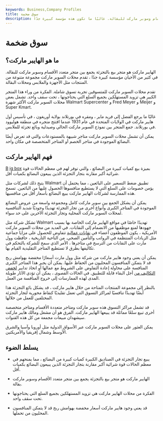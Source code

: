 ```yaml
---
keywords: Business,Company Profiles
title: سوق ضخمة
description: الهايبر ماركت هو متجر بيع بالتجزئة يجمع بين متجر متعدد الأقسام وسوبر ماركت للبقالة. غالبًا ما تكون هذه مؤسسة كبيرة جدًا.
---
```


# سوق ضخمة
## ما هو الهايبر ماركت؟

الهايبر ماركت هو متجر بيع بالتجزئة يجمع بين متجر متعدد الأقسام وسوبر ماركت للبقالة. في كثير من الأحيان مؤسسة كبيرة جدًا ، تقدم محلات السوبر ماركت مجموعة متنوعة من المنتجات مثل الأجهزة والملابس ومحلات البقالة.

تقدم محلات السوبر ماركت للمتسوقين تجربة تسوق شاملة. الفكرة من وراء هذا المتجر الكبير هي تزويد المستهلكين بجميع السلع التي يحتاجونها ، تحت سقف واحد. تشمل بعض محلات السوبر ماركت الأكثر شهرة Walmart Supercenter و Fred Meyer و Meijer و Super Kmart.

غالبًا ما يرجع الفضل إلى فريد ماير ، ومقره في بورتلاند بولاية أوريغون ، في تأسيس أول هايبر ماركت في الولايات المتحدة في عام 1931 عندما افتتح متجره في منطقة هوليوود في بورتلاند. جمع المتجر بين نموذج السوبر ماركت الحالي وصيدلية وبائع تجزئة للملابس.

يمكن أن تشمل محلات السوبر ماركت متاجر شبيهة بالمستودعات والتي قد تعرض أيضًا البضائع الموجودة في متاجر الخصم أو المتاجر المتخصصة في مكان واحد.

## فهم الهايبر ماركت

[B](/big_box_retailer) [ig box](/big_box_retailer) بميزة بيع كميات كبيرة من البضائع ، والتي توفر لهم في معظم الحالات قوة شرائية أكبر مقارنة بتجار التجزئة الذين يبيعون البضائع بكميات أقل.

يتيح ذلك لشركات مثل Walmart تطبيق ضغط التسعير على البائعين ، مما يحتمل أن يؤمن خصومات على السلع التي لا يستطيع منافسوها الحصول عليها من البائعين. تسمح هذه الممارسة لشركات الهايبر ماركت ببيع البضائع بأسعار أقل من منافسيها.

يمكن أن يشكل الجمع بين سوبر ماركت كامل ومجموعة واسعة من عروض البضائع الموجودة في المتاجر الكبرى وأنواع أخرى من تجار التجزئة تهديدًا وجوديًا شديد التنافسية لمحلات السوبر ماركت المحلية وتجار التجزئة الآخرين على حد سواء.

تشكل شركة مثل Walmart تهديدًا خاصًا في مواقع الهايبر ماركت الخاصة بها بسبب جهودها لمنع موظفيها من الانضمام إلى النقابات. في العديد من محلات السوبر ماركت الأمريكية ، يكون الموظفون أعضاء في [نقابات عمالية](/labor-union) تتفاوض للحصول على مزايا جماعية مثل الزيادات المنتظمة في الرواتب والتأمين الصحي. من الناحية التاريخية ، حافظت وول مارت على النقابات من الترسخ في متاجرها ، الأمر الذي سمح للشركة بالتحكم في تكاليفها بطرق لا تستطيع المتاجر التقليدية القيام بها.

يمكن أن يعني وجود هايبر ماركت من شركة مثل وول مارت أسعارًا مخفضة بهوامش ربح قد لا يتمكن المنافسون المحليون من الحفاظ عليها. يمكن أن يجبر هذا المتاجر الكبرى المنافسة على محاولة إعادة التفاوض على الشروط مع عمالها أو اتخاذ تدابير [لخفض التكاليف من](/cost-cutting) أجل البقاء قابلة للتطبيق. في الحالات القصوى ، يمكن أن تؤدي الآثار طويلة المدى لهذه الممارسات إلى خروج المنافسة من العمل.

بالنظر إلى مجموعة المنتجات المتاحة من خلال هايبر ماركت ، قد يشكل بائع التجزئة هذا أيضًا تهديدًا تنافسيًا لمراكز التسوق التي تعمل تقليديًا كنقاط محورية لتجار التجزئة المختلفين للعمل من خلالها.

قد تشمل مراكز التسوق هذه سوبر ماركت ومتاجر متعددة الأقسام ومتاجر متخصصة أخرى تبيع سلعًا مماثلة قد يبيعها الهايبر ماركت. الفرق هو أن مشغل ومالك هايبر ماركت سيشهدان مبيعات مجمعة من كل هذه القنوات.

يمكن العثور على محلات السوبر ماركت عبر الأسواق الدولية مثل أوروبا وآسيا والشرق الأوسط وشمال إفريقيا والأمريكتين.

## يسلط الضوء

- يبيع تجار التجزئة في الصناديق الكبيرة كميات كبيرة من البضائع ، مما يمنحهم في معظم الحالات قوة شرائية أكبر مقارنة بتجار التجزئة الذين يبيعون البضائع بكميات أقل.

- الهايبر ماركت هو متجر بيع بالتجزئة يجمع بين متجر متعدد الأقسام وسوبر ماركت بقالة.

- الفكرة من محلات الهايبر ماركت هي تزويد المستهلكين بجميع السلع التي يحتاجونها تحت سقف واحد.

- قد يعني وجود هايبر ماركت أسعار مخفضة بهوامش ربح قد لا يتمكن المنافسون المحليون من تحملها.

